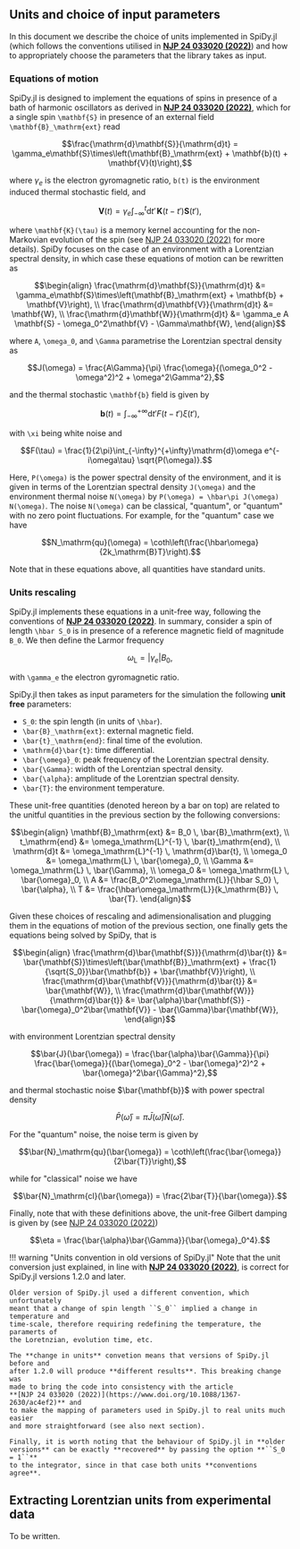 ## Units and choice of input parameters

In this document we describe the choice of units implemented in SpiDy.jl (which
follows the conventions utilised in 
**[NJP 24 033020 (2022)](https://www.doi.org/10.1088/1367-2630/ac4ef2)**) and
how to appropriately choose the parameters that the library takes as input.

### Equations of motion

SpiDy.jl is designed to implement the equations of spins in presence of a bath
of harmonic oscillators as derived in
**[NJP 24 033020 (2022)](https://www.doi.org/10.1088/1367-2630/ac4ef2)**, which
for a single spin ``\mathbf{S}`` in presence of an external field
``\mathbf{B}_\mathrm{ext}`` read
```math
\frac{\mathrm{d}\mathbf{S}}{\mathrm{d}t} =
    \gamma_e\mathbf{S}\times\left(\mathbf{B}_\mathrm{ext} + \mathbf{b}(t) + \mathbf{V}(t)\right),
```
where $\gamma_e$ is the electron gyromagnetic ratio, ``b(t)`` is the environment
induced thermal stochastic field, and
```math
\mathbf{V}(t) = \gamma_e\int_{-\infty}^{t}\mathrm{d}t' \, \mathbf{K}(t-t')\mathbf{S}(t'),
```
where ``\mathbf{K}(\tau)`` is a memory kernel accounting for the non-Markovian
evolution of the spin (see [NJP 24 033020 (2022)](https://www.doi.org/10.1088/1367-2630/ac4ef2)
for more details).
SpiDy focuses on the case of an environment with a Lorentzian spectral density,
in which case these equations of motion can be rewritten as
```math
\begin{align}
\frac{\mathrm{d}\mathbf{S}}{\mathrm{d}t} &=
    \gamma_e\mathbf{S}\times\left(\mathbf{B}_\mathrm{ext} + \mathbf{b} + \mathbf{V}\right), \\
\frac{\mathrm{d}\mathbf{V}}{\mathrm{d}t} &= \mathbf{W}, \\
\frac{\mathrm{d}\mathbf{W}}{\mathrm{d}t} &= \gamma_e A \mathbf{S} - \omega_0^2\mathbf{V} - \Gamma\mathbf{W},
\end{align}
```
where ``A``, ``\omega_0``, and ``\Gamma`` parametrise the Lorentzian spectral density as
```math
J(\omega) = \frac{A\Gamma}{\pi} \frac{\omega}{(\omega_0^2 - \omega^2)^2 + \omega^2\Gamma^2},
```
and the thermal stochastic ``\mathbf{b}`` field is given by
```math
\mathbf{b}(t) = \int_{-\infty}^{+\infty}\mathrm{d}t' F(t-t') \xi(t'),
```
with ``\xi`` being white noise and
```math
F(\tau) = \frac{1}{2\pi}\int_{-\infty}^{+\infty}\mathrm{d}\omega
    e^{-i\omega\tau} \sqrt{P(\omega)}.
```
Here, ``P(\omega)`` is the power spectral density of the environment, and it is
given in terms of the Lorentzian spectral density ``J(\omega)`` and the
environment thermal noise ``N(\omega)`` by ``P(\omega) = \hbar\pi J(\omega)
N(\omega)``. The noise ``N(\omega)`` can be classical, "quantum", or "quantum" with
no zero point fluctuations. For example, for the "quantum" case we have
```math
N_\mathrm{qu}(\omega) = \coth\left(\frac{\hbar\omega}{2k_\mathrm{B}T}\right).
```

Note that in these equations above, all quantities have standard units.

### Units rescaling

SpiDy.jl implements these equations in a unit-free way, following the
conventions of **[NJP 24 033020 (2022)](https://www.doi.org/10.1088/1367-2630/ac4ef2)**.
In summary, consider a spin of length ``\hbar S_0`` is in presence of a
reference magnetic field of magnitude ``B_0``. We then define the Larmor frequency
```math
\omega_\mathrm{L} = |\gamma_e| B_0,
```
with ``\gamma_e`` the electron gyromagnetic ratio.

SpiDy.jl then takes as input parameters for the simulation the following **unit free**
parameters:
- ``S_0``: the spin length (in units of ``\hbar``).
- ``\bar{B}_\mathrm{ext}``: external magnetic field.
- ``\bar{t}_\mathrm{end}``: final time of the evolution.
- ``\mathrm{d}\bar{t}``: time differential.
- ``\bar{\omega}_0``: peak frequency of the Lorentzian spectral density.
- ``\bar{\Gamma}``: width of the Lorentzian spectral density.
- ``\bar{\alpha}``: amplitude of the Lorentzian spectral density.
- ``\bar{T}``: the environment temperature.

These unit-free quantities (denoted hereon by a bar on top) are related to the
unitful quantities in the previous section by the following conversions:
```math
\begin{align}
\mathbf{B}_\mathrm{ext} &= B_0 \, \bar{B}_\mathrm{ext}, \\
t_\mathrm{end} &= \omega_\mathrm{L}^{-1} \, \bar{t}_\mathrm{end}, \\
\mathrm{d}t &= \omega_\mathrm{L}^{-1} \, \mathrm{d}\bar{t}, \\
\omega_0 &= \omega_\mathrm{L} \, \bar{\omega}_0, \\
\Gamma &= \omega_\mathrm{L} \, \bar{\Gamma}, \\
\omega_0 &= \omega_\mathrm{L} \, \bar{\omega}_0, \\
A &= \frac{B_0^2\omega_\mathrm{L}}{\hbar S_0} \, \bar{\alpha}, \\
T &= \frac{\hbar\omega_\mathrm{L}}{k_\mathrm{B}} \, \bar{T}.
\end{align}
```

Given these choices of rescaling and adimensionalisation and plugging them in
the equations of motion of the previous section, one finally gets the equations
being solved by SpiDy, that is
```math
\begin{align}
\frac{\mathrm{d}\bar{\mathbf{S}}}{\mathrm{d}\bar{t}} &=
    \bar{\mathbf{S}}\times\left(\bar{\mathbf{B}}_\mathrm{ext} + \frac{1}{\sqrt{S_0}}\bar{\mathbf{b}} + \bar{\mathbf{V}}\right), \\
\frac{\mathrm{d}\bar{\mathbf{V}}}{\mathrm{d}\bar{t}} &= \bar{\mathbf{W}}, \\
\frac{\mathrm{d}\bar{\mathbf{W}}}{\mathrm{d}\bar{t}} &= \bar{\alpha}\bar{\mathbf{S}} - \bar{\omega}_0^2\bar{\mathbf{V}} - \bar{\Gamma}\bar{\mathbf{W}},
\end{align}
```
with environment Lorentzian spectral density
```math
\bar{J}(\bar{\omega}) = \frac{\bar{\alpha}\bar{\Gamma}}{\pi} \frac{\bar{\omega}}{(\bar{\omega}_0^2 - \bar{\omega}^2)^2 + \bar{\omega}^2\bar{\Gamma}^2},
```
and thermal stochastic noise $\bar{\mathbf{b}}$ with power spectral density 
```math
\bar{P}(\bar{\omega}) = \pi \bar{J}(\bar{\omega})\bar{N}(\bar{\omega}).
```
For the "quantum" noise, the noise term is given by
```math
\bar{N}_\mathrm{qu}(\bar{\omega}) = \coth\left(\frac{\bar{\omega}}{2\bar{T}}\right),
```
while for "classical" noise we have
```math
\bar{N}_\mathrm{cl}(\bar{\omega}) = \frac{2\bar{T}}{\bar{\omega}}.
```

Finally, note that with these definitions above, the unit-free Gilbert damping
is given by (see [NJP 24 033020 (2022)](https://www.doi.org/10.1088/1367-2630/ac4ef2))
```math
\eta = \frac{\bar{\alpha}\bar{\Gamma}}{\bar{\omega}_0^4}.
```

!!! warning "Units convention in old versions of SpiDy.jl"
    Note that the unit conversion just explained, in line with
    **[NJP 24 033020 (2022)](https://www.doi.org/10.1088/1367-2630/ac4ef2)**,
    is correct for SpiDy.jl versions 1.2.0 and later.

    Older version of SpiDy.jl used a different convention, which unfortunately
    meant that a change of spin length ``S_0`` implied a change in temperature and
    time-scale, therefore requiring redefining the temperature, the paramerts of
    the Loretnzian, evolution time, etc.
    
    The **change in units** convetion means that versions of SpiDy.jl before and
    after 1.2.0 will produce **different results**. This breaking change was
    made to bring the code into consistency with the article
    **[NJP 24 033020 (2022)](https://www.doi.org/10.1088/1367-2630/ac4ef2)** and
    to make the mapping of parameters used in SpiDy.jl to real units much easier
    and more straightforward (see also next section).

    Finally, it is worth noting that the behaviour of SpiDy.jl in **older
    versions** can be exactly **recovered** by passing the option **``S_0 = 1``**
    to the integrator, since in that case both units **conventions agree**.

## Extracting Lorentzian units from experimental data

To be written.